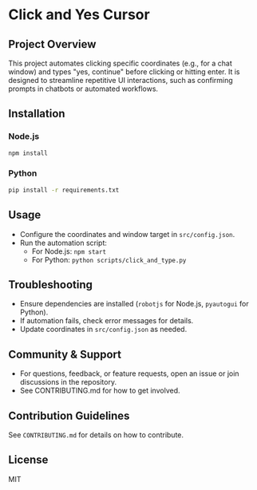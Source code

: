 # Click and Yes Cursor

## Project Overview
This project automates clicking specific coordinates (e.g., for a chat window) and types "yes, continue" before clicking or hitting enter. It is designed to streamline repetitive UI interactions, such as confirming prompts in chatbots or automated workflows.

## Installation

### Node.js
```bash
npm install
```

### Python
```bash
pip install -r requirements.txt
```

## Usage

- Configure the coordinates and window target in `src/config.json`.
- Run the automation script:
  - For Node.js: `npm start`
  - For Python: `python scripts/click_and_type.py`

## Troubleshooting
- Ensure dependencies are installed (`robotjs` for Node.js, `pyautogui` for Python).
- If automation fails, check error messages for details.
- Update coordinates in `src/config.json` as needed.

## Community & Support
- For questions, feedback, or feature requests, open an issue or join discussions in the repository.
- See CONTRIBUTING.md for how to get involved.

## Contribution Guidelines
See `CONTRIBUTING.md` for details on how to contribute.

## License
MIT
